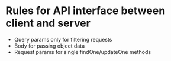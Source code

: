 # Rules for API interface between client and server
 - Query params only for filtering requests
 - Body for passing object data
 - Request params for single findOne/updateOne methods